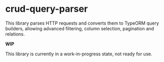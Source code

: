 # crud-query-parser

This library parses HTTP requests and converts them to TypeORM query builders, allowing advanced filtering, column selection, pagination and relations.

**WIP**

This library is currently in a work-in-progress state, not ready for use.
